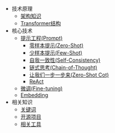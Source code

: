 <!-- _sidebar.md -->

* 技术原理
  * [架构知识](/docs/gpt/架构知识.md)
  * [Transformer结构](/docs/gpt/transformer.md)
* 核心技术
  * [提示工程(Prompt)](/docs/prompt/prompt.md)
    * [零样本提示(Zero-Shot)](/docs/prompt/zero-shot.md)
    * [少样本提示(Few-Shot)](/docs/prompt/few-shot.md)
    * [自我一致性(Self-Consistency)](/docs/prompt/self-consistency.md)
    * [链式思考(Chain-of-Thought)](/docs/prompt/cot.md)
    * [让我们一步一步来(Zero-Shot Cot)](/docs/prompt/zero-shot-cot.md)
    * [ReAct](/docs/prompt/react.md)
  * [微调(Fine-tuning)](/docs/finetune/finetune.md)
  * [Embedding](/docs/embedding/embedding.md)
* 相关知识
  * [关键词](/docs/others/关键词.md)
  * [开源项目](docs/others/开源项目.md)
  * [相关工具](docs/others/相关工具.md)

